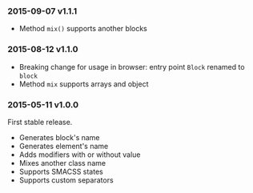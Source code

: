 ### 2015-09-07 v1.1.1

 * Method ```mix()``` supports another blocks

### 2015-08-12 v1.1.0

 * Breaking change for usage in browser: entry point ```Block``` renamed to ```block```
 * Method ```mix``` supports arrays and object

### 2015-05-11 v1.0.0

First stable release.

 * Generates block's name
 * Generates element's name
 * Adds modifiers with or without value
 * Mixes another class name
 * Supports SMACSS states
 * Supports custom separators
